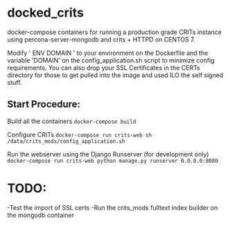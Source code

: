# docked_crits
docker-compose containers for running a production grade CRITs instance using percona-server-mongodb and crits + HTTPD on CENTOS 7. 

Modify ' ENV DOMAIN ' to your environment on the Dockerfile and the variable 'DOMAIN' on the config_application.sh script to minimize config requirements. You can also drop your SSL Certificates in the CERTs directory for those to get pulled into the image and used ILO the self signed stuff. 

## Start Procedure:

Build all the containers
```` docker-compose build ````

Configure CRITs
```` docker-compose run crits-web sh /data/crits_mods/config_application.sh ````

Run the webserver using the Django Runserver (for development only)
```` docker-compose run crits-web python manage.py runserver 0.0.0.0:8080 ````


# TODO:

-Test the import of SSL certs
-Run the crits_mods fulltext index builder on the mongodb container